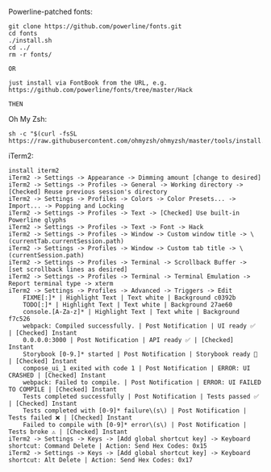 Powerline-patched fonts:

    git clone https://github.com/powerline/fonts.git
    cd fonts
    ./install.sh
    cd ../
    rm -r fonts/
    
    OR
    
    just install via FontBook from the URL, e.g. https://github.com/powerline/fonts/tree/master/Hack
    
    THEN
    

Oh My Zsh:

    sh -c "$(curl -fsSL https://raw.githubusercontent.com/ohmyzsh/ohmyzsh/master/tools/install.sh)"
    
iTerm2:

    install iterm2
    iTerm2 -> Settings -> Appearance -> Dimming amount [change to desired]
    iTerm2 -> Settings -> Profiles -> General -> Working directory -> [Checked] Reuse previous session's directory
    iTerm2 -> Settings -> Profiles -> Colors -> Color Presets... -> Import... -> Popping and Locking
    iTerm2 -> Settings -> Profiles -> Text -> [Checked] Use built-in Powerline glyphs
    iTerm2 -> Settings -> Profiles -> Text -> Font -> Hack
    iTerm2 -> Settings -> Profiles -> Window -> Custom window title -> \(currentTab.currentSession.path)
    iTerm2 -> Settings -> Profiles -> Window -> Custom tab title -> \(currentSession.path)
    iTerm2 -> Settings -> Profiles -> Terminal -> Scrollback Buffer -> [set scrollback lines as desired]
    iTerm2 -> Settings -> Profiles -> Terminal -> Terminal Emulation -> Report terminal type -> xterm
    iTerm2 -> Settings -> Profiles -> Advanced -> Triggers -> Edit
        FIXME[:]* | Highlight Text | Text white | Background c0392b
        TODO[:]* | Highlight Text | Text white | Background 27ae60
        console.[A-Za-z]* | Highlight Text | Text white | Background f7c526
        webpack: Compiled successfully. | Post Notification | UI ready ✅ | [Checked] Instant
        0.0.0.0:3000 | Post Notification | API ready ✅ | [Checked] Instant
        Storybook [0-9.]* started | Post Notification | Storybook ready 🎨 | [Checked] Instant
        compose_ui_1 exited with code 1 | Post Notification | ERROR: UI CRASHED | [Checked] Instant
        webpack: Failed to compile. | Post Notification | ERROR: UI FAILED TO COMPILE | [Checked] Instant
        Tests completed successfully | Post Notification | Tests passed ✅ | [Checked] Instant
        Tests completed with [0-9]* failure\(s\) | Post Notification | Tests failed ❌ | [Checked] Instant
        Failed to compile with [0-9]* error\(s\) | Post Notification | Tests broke ⚠️ | [Checked] Instant
    iTerm2 -> Settings -> Keys -> [Add global shortcut key] -> Keyboard shortcut: Command Delete | Action: Send Hex Codes: 0x15
    iTerm2 -> Settings -> Keys -> [Add global shortcut key] -> Keyboard shortcut: Alt Delete | Action: Send Hex Codes: 0x17
